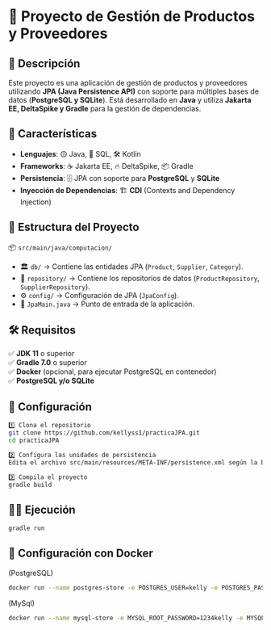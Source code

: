 # 🏪 Proyecto de Gestión de Productos y Proveedores

## 📖 Descripción
Este proyecto es una aplicación de gestión de productos y proveedores utilizando **JPA (Java Persistence API)** con soporte para múltiples bases de datos (**PostgreSQL y SQLite**). Está desarrollado en **Java** y utiliza **Jakarta EE, DeltaSpike y Gradle** para la gestión de dependencias.

## 🚀 Características
- **Lenguajes**: 🟡 Java, 📄 SQL, 🛠️ Kotlin
- **Frameworks**: ☕ Jakarta EE, 🔥 DeltaSpike, 📦 Gradle
- **Persistencia**: 🗄️ JPA con soporte para **PostgreSQL** y **SQLite**
- **Inyección de Dependencias**: 🏗️ **CDI** (Contexts and Dependency Injection)

## 📂 Estructura del Proyecto
📦 `src/main/java/computacion/`
- 🏛️ `db/` → Contiene las entidades JPA (`Product`, `Supplier`, `Category`).
- 📁 `repository/` → Contiene los repositorios de datos (`ProductRepository`, `SupplierRepository`).
- ⚙️ `config/` → Configuración de JPA (`JpaConfig`).
- 🏁 `JpaMain.java` → Punto de entrada de la aplicación.

## 🛠️ Requisitos
✅ **JDK 11** o superior  
✅ **Gradle 7.0** o superior  
✅ **Docker** (opcional, para ejecutar PostgreSQL en contenedor)  
✅ **PostgreSQL y/o SQLite**  

## 🔧 Configuración

```sh
1️⃣ Clona el repositorio  
git clone https://github.com/kellyss1/practicaJPA.git
cd practicaJPA

2️⃣ Configura las unidades de persistencia  
Edita el archivo src/main/resources/META-INF/persistence.xml según la base de datos que vayas a utilizar.

3️⃣ Compila el proyecto  
gradle build
```

## 🏃‍♂️ Ejecución

```sh
gradle run
```

## 🐳 Configuración con Docker 
(PostgreSQL)
```sh
docker run --name postgres-store -e POSTGRES_USER=kelly -e POSTGRES_PASSWORD=1234kelly -e POSTGRES_DB=store -p 5432:5432 -d postgres:latest
```
(MySql)
```sh
docker run --name mysql-store -e MYSQL_ROOT_PASSWORD=1234kelly -e MYSQL_DATABASE=store -e MYSQL_USER=kelly -e MYSQL_PASSWORD=1234kelly -p 3306:3306 -d mysql:latest
```


